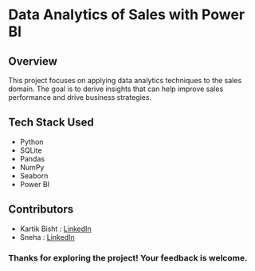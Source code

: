 # Data Analytics of Sales with Power BI
## Overview
This project focuses on applying data analytics techniques to the sales domain. The goal is to derive insights that can help improve sales performance and drive business strategies.

## Tech Stack Used
- Python
- SQLite
- Pandas
- NumPy
- Seaborn
- Power BI

## Contributors 
- Kartik Bisht : [LinkedIn](www.linkedin.com/in/kartikbisht09)
- Sneha : [LinkedIn]((https://www.linkedin.com/in/sneha5o7/))

### Thanks for exploring the project! Your feedback is welcome.

